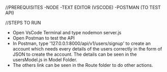 //PREREQUISITES
-NODE
-TEXT EDITOR (VSCODE)
-POSTMAN (TO TEST API)

//STEPS TO RUN 
- Open VsCode Terminal and type nodemon server.js
- Open Postman to test the API
- In Postman, type '127.0.0.1:8000/api/v1/users/signup' to create an account which needs every details of the users correctly in the form of JSON to create the account. The details can be seen in the usersModel.js in Model Folder.
- The others link can be seen in the Route folder to do other actions.


